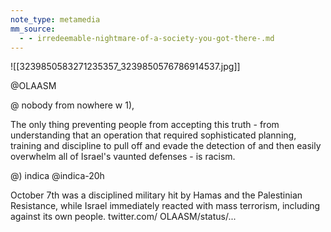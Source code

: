```yaml
---
note_type: metamedia
mm_source:
  - - irredeemable-nightmare-of-a-society-you-got-there-.md
---
```


![[3239850583271235357_3239850576786914537.jpg]]

@OLAASM

@ nobody from nowhere w
1),

The only thing preventing people from
accepting this truth - from understanding that
an operation that required sophisticated
planning, training and discipline to pull off and
evade the detection of and then easily
overwhelm all of Israel's vaunted defenses - is
racism.

@) indica @indica-20h

October 7th was a disciplined military hit by
Hamas and the Palestinian Resistance, while
Israel immediately reacted with mass terrorism,
including against its own people. twitter.com/
OLAASM/status/...


